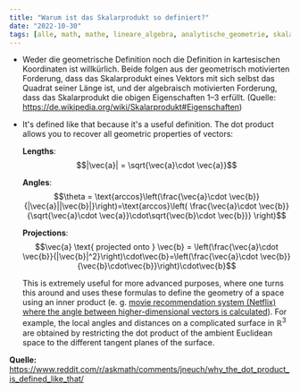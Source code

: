 ```yaml
---
title: "Warum ist das Skalarprodukt so definiert?"
date: "2022-10-30"
tags: [alle, math, mathe, lineare_algebra, analytische_geometrie, skalarprodukt, dot_product, definition, reddit, wikipedia]
---
```

- Weder die geometrische Definition noch die Definition in kartesischen Koordinaten ist willkürlich. Beide folgen aus der geometrisch motivierten Forderung, dass das Skalarprodukt eines Vektors mit sich selbst das Quadrat seiner Länge ist, und der algebraisch motivierten Forderung, dass das Skalarprodukt die obigen Eigenschaften 1–3 erfüllt. (Quelle: https://de.wikipedia.org/wiki/Skalarprodukt#Eigenschaften)
- It's defined like that because it's a useful definition. The dot product allows you to recover all geometric properties of vectors:

	**Lengths**: $$|\vec{a}| = \sqrt{\vec{a}\cdot \vec{a}}$$

	**Angles**: $$\theta = \text{arccos}\left(\frac{\vec{a}\cdot \vec{b}}{|\vec{a}||\vec{b}|}\right)=\text{arccos}\left( \frac{\vec{a}\cdot \vec{b}}{\sqrt{\vec{a}\cdot \vec{a}}\cdot\sqrt{\vec{b}\cdot \vec{b}}} \right)$$

	**Projections**: $$\vec{a} \text{ projected onto } \vec{b} = \left(\frac{\vec{a}\cdot \vec{b}}{|\vec{b}|^2}\right)\cdot\vec{b}=\left(\frac{\vec{a}\cdot \vec{b}}{\vec{b}\cdot\vec{b}}\right)\cdot\vec{b}$$

	This is extremely useful for more advanced purposes, where one turns this around and uses these formulas to define the geometry of a space using an inner product (e. g. [movie recommendation system (Netflix) where the angle between higher-dimensional vectors is calculated](https://towardsdatascience.com/using-cosine-similarity-to-build-a-movie-recommendation-system-ae7f20842599)). For example, the local angles and distances on a complicated surface in $\mathbb{R}^3$ are obtained by restricting the dot product of the ambient Euclidean space to the different tangent planes of the surface. 

**Quelle:** https://www.reddit.com/r/askmath/comments/jneuch/why_the_dot_product_is_defined_like_that/
